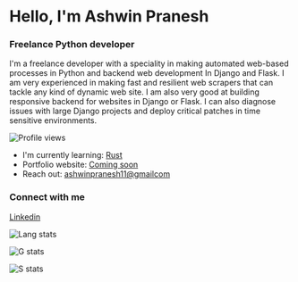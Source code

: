 # Hello, I'm Ashwin Pranesh
### **Freelance Python developer**
I'm a freelance developer with a speciality in making automated web-based processes in Python and backend web development In Django and Flask. I am very experienced in making fast and resilient web scrapers that can tackle any kind of dynamic web site. I am also very good at building responsive backend for websites in Django or Flask. I can also diagnose issues with large Django projects and deploy critical patches in time sensitive environments.   

![Profile views](https://gpvc.arturio.dev/RedGlare96)


* I'm currently learning: [Rust](https://www.rust-lang.org/)
* Portfolio website: [Coming soon]()
* Reach out: [ashwinpranesh11@gmailcom](mailto:ashwinpranesh11@gmail.com)

### Connect with me
[Linkedin](https://www.linkedin.com/in/ashwin-pranesh-466830113/)

![Lang stats](https://github-readme-stats.vercel.app/api/top-langs/?username=RedGlare96&theme=tokyonight)

![G stats](https://github-readme-stats.vercel.app/api?username=RedGlare96&hide=contribs,prs&theme=tokyonight)

![S stats](https://streak-stats.demolab.com/?user=RedGlare96&theme=tokyonight)



